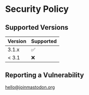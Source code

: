 # Security Policy

## Supported Versions

| Version | Supported          |
| ------- | ------------------ |
| 3.1.x   | :white_check_mark: |
| < 3.1   | :x:                |

## Reporting a Vulnerability

hello@joinmastodon.org
